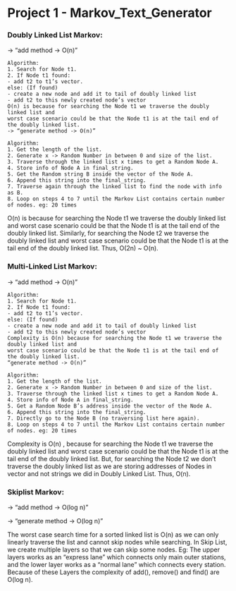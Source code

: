 # Project 1 - Markov_Text_Generator

### Doubly Linked List Markov:

-> “add method -> O(n)”

```
Algorithm:
1. Search for Node t1.
2. If Node t1 found:
- add t2 to t1’s vector.
else: (If found)
- create a new node and add it to tail of doubly linked list
- add t2 to this newly created node’s vector
O(n) is because for searching the Node t1 we traverse the doubly linked list and 
worst case scenario could be that the Node t1 is at the tail end of the doubly linked list.
-> “generate method -> O(n)”
```
```
Algorithm:
1. Get the length of the list.
2. Generate x -> Random Number in between 0 and size of the list.
3. Traverse through the linked list x times to get a Random Node A.
4. Store info of Node A in final_string.
5. Get the Random string B inside the vector of the Node A.
6. Append this string into the final_string.
7. Traverse again through the linked list to find the node with info as B.
8. Loop on steps 4 to 7 until the Markov List contains certain number of nodes. eg: 20 times
```

O(n) is because for searching the Node t1 we traverse the doubly linked list and worst case scenario could be that the Node t1 is at the tail end of the doubly linked list. Similarly, for searching the Node t2 we traverse the doubly linked list and worst case scenario could be that the Node t1 is at the tail end of the doubly linked list. Thus, O(2n) ~ O(n).

### Multi-Linked List Markov:

-> “add method -> O(n)”
```
Algorithm:
1. Search for Node t1.
2. If Node t1 found:
- add t2 to t1’s vector.
else: (If found)
- create a new node and add it to tail of doubly linked list
- add t2 to this newly created node’s vector
Complexity is O(n) because for searching the Node t1 we traverse the doubly linked list and 
worst case scenario could be that the Node t1 is at the tail end of the doubly linked list.
“generate method -> O(n)”
```
```
Algorithm:
1. Get the length of the list.
2. Generate x -> Random Number in between 0 and size of the list.
3. Traverse through the linked list x times to get a Random Node A.
4. Store info of Node A in final_string.
5. Get a Random Node B’s address inside the vector of the Node A.
6. Append this string into the final_string.
7. Directly go to the Node B (no traversing list here again).
8. Loop on steps 4 to 7 until the Markov List contains certain number of nodes. eg: 20 times
```
Complexity is O(n) , because for searching the Node t1 we traverse the doubly linked list and worst case scenario could be that the Node t1 is at the tail end of the doubly linked list. But, for searching the Node t2 we don’t traverse the doubly linked list as we are storing addresses of Nodes in vector and not strings we did in Doubly Linked List.
Thus, O(n).

### Skiplist Markov:

-> “add method -> O(log n)”

-> “generate method -> O(log n)” 

The worst case search time for a sorted linked list is O(n) as we can only linearly traverse the list and cannot skip nodes while searching. In Skip List, we create multiple layers so that we can skip some nodes. Eg: The upper layers works as an “express lane” which connects only main outer stations, and the lower layer works as a “normal lane” which connects every station.
Because of these Layers the complexity of add(), remove() and find() are O(log n).
